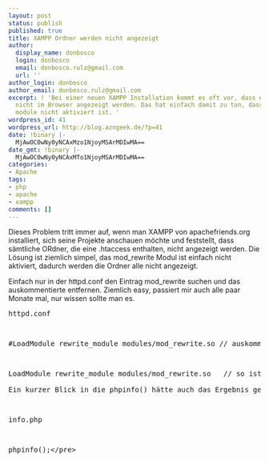 ```yaml
---
layout: post
status: publish
published: true
title: XAMPP Ordner werden nicht angezeigt
author:
  display_name: donbosco
  login: donbosco
  email: donbosco.rulz@gmail.com
  url: ''
author_login: donbosco
author_email: donbosco.rulz@gmail.com
excerpt: ! 'Bei einer neuen XAMPP Installation kommt es oft vor, dass einige Ordner
  nicht im Browser angezeigt werden. Das hat einfach damit zu tun, dass das mod_rewrite
  module nicht aktiviert ist. '
wordpress_id: 41
wordpress_url: http://blog.azngeek.de/?p=41
date: !binary |-
  MjAwOC0wNy0yNCAxMzo1NjoyMSArMDIwMA==
date_gmt: !binary |-
  MjAwOC0wNy0yNCAxMTo1NjoyMSArMDIwMA==
categories:
- Apache
tags:
- php
- apache
- xampp
comments: []
---
```

<p>Dieses Problem tritt immer auf, wenn man XAMPP von apachefriends.org installiert, sich seine Projekte anschauen m&ouml;chte und feststellt, dass s&auml;mtliche ORdner, die eine .htaccess enthalten, nicht angezeigt werden. Die L&ouml;sung ist ziemlich simpel, das mod_rewrite Modul ist einfach nicht aktiviert, dadurch werden die Ordner alle nicht angezeigt.</p>
<p>Einfach nur in der httpd.conf den Eintrag mod_rewrite suchen und das auskommentierte entfernen. Ziemlich easy, passiert mir auch alle paar Monate mal, nur wissen sollte man es.</p>
<pre lang="ini">httpd.conf</p>
<p>#LoadModule rewrite_module modules&#47;mod_rewrite.so &#47;&#47; auskommentieren</p>
<p>LoadModule rewrite_module modules&#47;mod_rewrite.so   &#47;&#47; so ist es richtig<&#47;pre><br />
Ein kurzer Blick in die phpinfo() h&auml;tte auch das Ergebnis gebracht, aber eventuell hilft das ja irgend jemanden mal.</p>
<pre lang="php">info.php</p>
<p>phpinfo();<&#47;pre></p>
